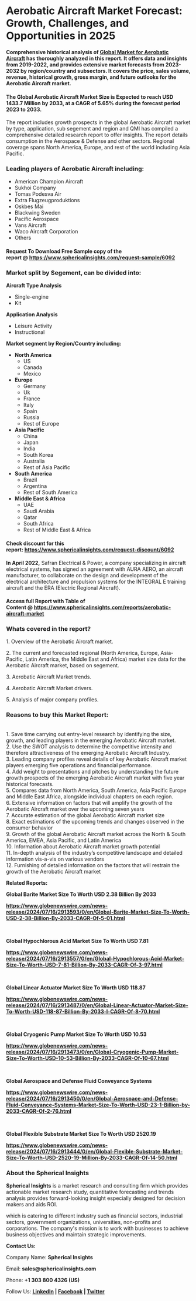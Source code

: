 <div class="content-title">
<h1>Aerobatic Aircraft Market Forecast: Growth, Challenges, and Opportunities in 2025</h1>
<p><strong>Comprehensive historical analysis of&nbsp;<a href="https://www.sphericalinsights.com/reports/aerobatic-aircraft-market" target="_blank" rel="noopener">Global Market for Aerobatic Aircraft</a>&nbsp;has thoroughly analyzed in this report. It offers data and insights from 2019-2022, and provides extensive market forecasts from 2023-2032 by region/country and subsectors. It covers the price, sales volume, revenue, historical growth, gross margin, and future outlooks for the Aerobatic Aircraft market.</strong></p>
<h4><strong>The Global Aerobatic Aircraft Market Size is Expected to reach USD 1433.7 Million by 2033, at a CAGR of 5.65% during the forecast period 2023 to 2033.</strong></h4>
<p>The report includes growth prospects in the global Aerobatic Aircraft market by type, application, sub segement and region and QMI has compiled a comprehensive detailed research report to offer insights. The report details consumption in the Aerospace &amp; Defense and other sectors. Regional coverage spans North America, Europe, and rest of the world including Asia Pacific.</p>
<h3><strong>Leading players of Aerobatic Aircraft including:</strong></h3>
<ul>
<li>American Champion Aircraft</li>
<li>Sukhoi Company</li>
<li>Tomas Podesva Air</li>
<li>Extra Flugzeugproduktions</li>
<li>Oskbes Mai</li>
<li>Blackwing Sweden</li>
<li>Pacific Aerospace</li>
<li>Vans Aircraft</li>
<li>Waco Aircraft Corporation</li>
<li>Others&nbsp;</li>
</ul>
<h4>Request To Download Free Sample copy of the report&nbsp;@&nbsp;<a href="https://www.sphericalinsights.com/request-sample/6092" target="_blank" rel="noopener">https://www.sphericalinsights.com/request-sample/6092</a></h4>
<h3><strong>Market split by Segement, can be divided into:</strong></h3>
<p><strong>Aircraft Type Analysis</strong></p>
<ul>
<li>Single-engine</li>
<li>Kit</li>
</ul>
<p><strong>Application Analysis</strong></p>
<ul>
<li>Leisure Activity</li>
<li>Instructional</li>
</ul>
<p><strong>Market segment by Region/Country including:</strong></p>
<ul>
<li><strong>North America</strong>
<ul>
<li>US</li>
<li>Canada</li>
<li>Mexico</li>
</ul>
</li>
<li><strong>Europe</strong>
<ul>
<li>Germany</li>
<li>Uk</li>
<li>France</li>
<li>Italy</li>
<li>Spain</li>
<li>Russia</li>
<li>Rest of Europe</li>
</ul>
</li>
<li><strong>Asia Pacific</strong>
<ul>
<li>China</li>
<li>Japan</li>
<li>India</li>
<li>South Korea</li>
<li>Australia</li>
<li>Rest of Asia Pacific</li>
</ul>
</li>
<li><strong>South America</strong>
<ul>
<li>Brazil</li>
<li>Argentina</li>
<li>Rest of South America</li>
</ul>
</li>
<li><strong>Middle East &amp; Africa</strong>
<ul>
<li>UAE</li>
<li>Saudi Arabia</li>
<li>Qatar</li>
<li>South Africa</li>
<li>Rest of Middle East &amp; Africa</li>
</ul>
</li>
</ul>
<h4>Check discount for this report:&nbsp;<a href="https://www.sphericalinsights.com/request-discount/6092" target="_blank" rel="noopener">https://www.sphericalinsights.com/request-discount/6092</a></h4>
<p><strong>In April 2022,</strong>&nbsp;Safran Electrical &amp; Power, a company specializing in aircraft electrical systems, has signed an agreement with AURA AERO, an aircraft manufacturer, to collaborate on the design and development of the electrical architecture and propulsion systems for the INTEGRAL E training aircraft and the ERA (Electric Regional Aircraft).</p>
<h4>Access full Report with Table of Content&nbsp;@&nbsp;<a href="https://www.sphericalinsights.com/reports/aerobatic-aircraft-market" target="_blank" rel="noopener">https://www.sphericalinsights.com/reports/aerobatic-aircraft-market</a></h4>
<h3><strong>Whats covered in the report?</strong></h3>
<p>1. Overview of the Aerobatic Aircraft market.</p>
<p>2. The current and forecasted regional (North America, Europe, Asia-Pacific, Latin America, the Middle East and Africa) market size data for the Aerobatic Aircraft market, based on segement.</p>
<p>3. Aerobatic Aircraft Market trends.</p>
<p>4. Aerobatic Aircraft Market drivers.</p>
<p>5. Analysis of major company profiles.</p>
<h3><strong>Reasons to buy this Market Report:</strong></h3>
<p><br />1. Save time carrying out entry-level research by identifying the size, growth, and leading players in the emerging Aerobatic Aircraft market.<br />2. Use the SWOT analysis to determine the competitive intensity and therefore attractiveness of the emerging Aerobatic Aircraft Industry.<br />3. Leading company profiles reveal details of key Aerobatic Aircraft market players emerging five operations and financial performance.<br />4. Add weight to presentations and pitches by understanding the future growth prospects of the emerging Aerobatic Aircraft market with five year historical forecasts.<br />5. Compares data from North America, South America, Asia Pacific Europe and Middle East Africa, alongside individual chapters on each region.<br />6. Extensive information on factors that will amplify the growth of the Aerobatic Aircraft market over the upcoming seven years<br />7. Accurate estimation of the global Aerobatic Aircraft market size<br />8. Exact estimations of the upcoming trends and changes observed in the consumer behavior<br />9. Growth of the global Aerobatic Aircraft market across the North &amp; South America, EMEA, Asia Pacific, and Latin America<br />10. Information about Aerobatic Aircraft market growth potential<br />11. In-depth analysis of the industry&rsquo;s competitive landscape and detailed information vis-a-vis on various vendors<br />12. Furnishing of detailed information on the factors that will restrain the growth of the Aerobatic Aircraft market</p>
<p><strong>Related Reports:</strong></p>
<p><strong>Global Barite Market Size To Worth USD 2.38 Billion By 2033</strong></p>
<p><strong><a href="https://www.globenewswire.com/news-release/2024/07/16/2913593/0/en/Global-Barite-Market-Size-To-Worth-USD-2-38-Billion-By-2033-CAGR-Of-5-01.html">https://www.globenewswire.com/news-release/2024/07/16/2913593/0/en/Global-Barite-Market-Size-To-Worth-USD-2-38-Billion-By-2033-CAGR-Of-5-01.html</a></strong></p>
<p><strong>&nbsp;</strong></p>
<p><strong>Global Hypochlorous Acid Market Size To Worth USD 7.81</strong></p>
<p><strong><a href="https://www.globenewswire.com/news-release/2024/07/16/2913557/0/en/Global-Hypochlorous-Acid-Market-Size-To-Worth-USD-7-81-Billion-By-2033-CAGR-Of-3-97.html">https://www.globenewswire.com/news-release/2024/07/16/2913557/0/en/Global-Hypochlorous-Acid-Market-Size-To-Worth-USD-7-81-Billion-By-2033-CAGR-Of-3-97.html</a>&nbsp;</strong></p>
<p><strong>&nbsp;</strong></p>
<p><strong>Global Linear Actuator Market Size To Worth USD 118.87</strong></p>
<p><strong><a href="https://www.globenewswire.com/news-release/2024/07/16/2913487/0/en/Global-Linear-Actuator-Market-Size-To-Worth-USD-118-87-Billion-By-2033-l-CAGR-Of-8-70.html">https://www.globenewswire.com/news-release/2024/07/16/2913487/0/en/Global-Linear-Actuator-Market-Size-To-Worth-USD-118-87-Billion-By-2033-l-CAGR-Of-8-70.html</a></strong></p>
<p><strong>&nbsp;</strong></p>
<p><strong>Global Cryogenic Pump Market Size To Worth USD 10.53</strong></p>
<p><strong><a href="https://www.globenewswire.com/news-release/2024/07/16/2913473/0/en/Global-Cryogenic-Pump-Market-Size-To-Worth-USD-10-53-Billion-By-2033-CAGR-Of-10-67.html">https://www.globenewswire.com/news-release/2024/07/16/2913473/0/en/Global-Cryogenic-Pump-Market-Size-To-Worth-USD-10-53-Billion-By-2033-CAGR-Of-10-67.html</a></strong></p>
<p><strong>&nbsp;</strong></p>
<p><strong>Global Aerospace and Defense Fluid Conveyance Systems</strong></p>
<p><strong><a href="https://www.globenewswire.com/news-release/2024/07/16/2913450/0/en/Global-Aerospace-and-Defense-Fluid-Conveyance-Systems-Market-Size-To-Worth-USD-23-1-Billion-by-2033-CAGR-Of-2-76.html">https://www.globenewswire.com/news-release/2024/07/16/2913450/0/en/Global-Aerospace-and-Defense-Fluid-Conveyance-Systems-Market-Size-To-Worth-USD-23-1-Billion-by-2033-CAGR-Of-2-76.html</a></strong></p>
<p><strong>&nbsp;</strong></p>
<p><strong>Global Flexible Substrate Market Size To Worth USD 2520.19</strong></p>
<p><strong><a href="https://www.globenewswire.com/news-release/2024/07/16/2913444/0/en/Global-Flexible-Substrate-Market-Size-To-Worth-USD-2520-19-Million-By-2033-CAGR-Of-14-50.html">https://www.globenewswire.com/news-release/2024/07/16/2913444/0/en/Global-Flexible-Substrate-Market-Size-To-Worth-USD-2520-19-Million-By-2033-CAGR-Of-14-50.html</a></strong></p>
<h3><strong>About the Spherical Insights</strong></h3>
<p><strong>Spherical Insights</strong>&nbsp;is a market research and consulting firm which provides actionable market research study, quantitative forecasting and trends analysis provides forward-looking insight especially designed for decision makers and aids ROI.</p>
<p>which is catering to different industry such as financial sectors, industrial sectors, government organizations, universities, non-profits and corporations. The company's mission is to work with businesses to achieve business objectives and maintain strategic improvements.</p>
<p><strong>Contact Us:</strong></p>
<p>Company Name:&nbsp;<strong>Spherical Insights</strong></p>
<p>Email:&nbsp;<strong>sales@sphericalinsights.com</strong></p>
<p>Phone:&nbsp;<strong>+1 303 800 4326 (US)</strong></p>
<p>Follow Us:&nbsp;<strong><a href="https://www.linkedin.com/company/spherical-insight/"><u>LinkedIn</u></a>&nbsp;|&nbsp;<a href="https://www.facebook.com/sphericalinsights22"><u>Facebook</u></a>&nbsp;|&nbsp;<a href="https://twitter.com/SInsights_US"><u>Twitter</u></a></strong></p>
</div>
